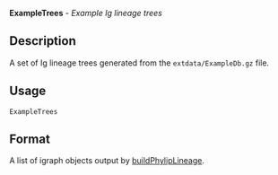 





**ExampleTrees** - *Example Ig lineage trees*

Description
--------------------

A set of Ig lineage trees generated from the `extdata/ExampleDb.gz` file.

Usage
--------------------

```
ExampleTrees
```


Format
-------------------
A list of igraph objects output by [buildPhylipLineage](buildPhylipLineage.md).




